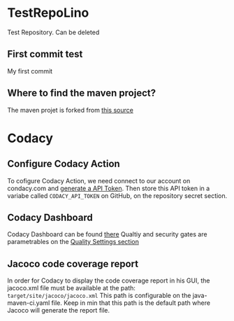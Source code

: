 # TestRepoLino
Test Repository. Can be deleted 

## First commit test
My first commit

## Where to find the maven project? 
The maven projet is forked from [this source](https://github.com/mkyong/maven-examples/tree/master/maven-code-coverage)

# Codacy
## Configure Codacy Action 
To cofigure Codacy Action, we need connect to our account on condacy.com and [generate a API Token](https://app.codacy.com/account/access-management).
Then store this API token in a variabe called `CODACY_API_TOKEN` on GitHub, on the repository secret section. 

## Codacy Dashboard
Codacy Dashboard can be found [there](https://app.codacy.com/gh/CSC-PS-S2/TestRepoLino/dashboard)
Qualtiy and security gates are parametrables on the [Quality Settings section](https://app.codacy.com/gh/CSC-PS-S2/TestRepoLino/settings/quality)

## Jacoco code coverage report
In order for Codacy to display the code coverage report in his GUI, the jacoco.xml file must be available at the path: `target/site/jacoco/jacoco.xml`
This path is configurable on the java-maven-ci.yaml file. 
Keep in min that this path is the default path where Jacoco will generate the report file. 
